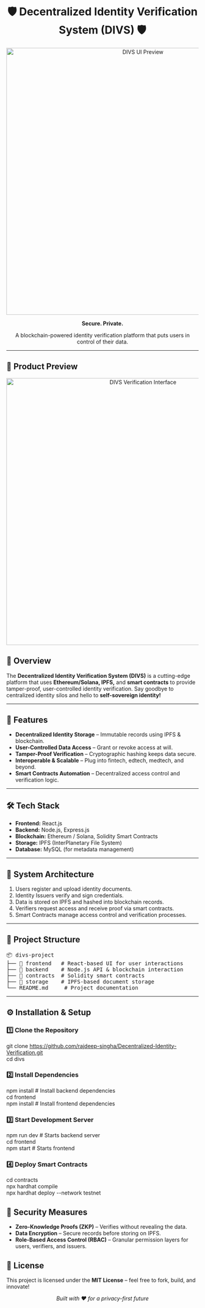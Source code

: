 <h1 align="center">🛡️ Decentralized Identity Verification System (DIVS) 🛡️</h1>
<p align="center">
  <img src="https://github.com/user-attachments/assets/9d7bc3f7-bcd7-4692-905e-1b1e54acafaf" alt="DIVS UI Preview" width="700"/>
</p>
<p align="center"><strong>Secure. Private.</strong></p>

<p align="center">A blockchain-powered identity verification platform that puts users in control of their data.</p>

<hr/>

<h2>📸 Product Preview</h2>
<p align="center">
  <img src="https://github.com/user-attachments/assets/90cca14c-226b-4150-af90-fa1ab4757f88" alt="DIVS Verification Interface" width="700"/>
</p>


<h2>📌 Overview</h2>

<p>The <strong>Decentralized Identity Verification System (DIVS)</strong> is a cutting-edge platform that uses <strong>Ethereum/Solana, IPFS,</strong> and <strong>smart contracts</strong> to provide tamper-proof, user-controlled identity verification. Say goodbye to centralized identity silos and hello to <strong>self-sovereign identity!</strong></p>

---

<h2>🚀 Features</h2>

<ul>
  <li><strong>Decentralized Identity Storage</strong> – Immutable records using IPFS & blockchain.</li>
  <li><strong>User-Controlled Data Access</strong> – Grant or revoke access at will.</li>
  <li><strong>Tamper-Proof Verification</strong> – Cryptographic hashing keeps data secure.</li>
  <li><strong>Interoperable & Scalable</strong> – Plug into fintech, edtech, medtech, and beyond.</li>
  <li><strong>Smart Contracts Automation</strong> – Decentralized access control and verification logic.</li>
</ul>

---

<h2>🛠 Tech Stack</h2>

<ul>
  <li><strong>Frontend:</strong> React.js</li>
  <li><strong>Backend:</strong> Node.js, Express.js</li>
  <li><strong>Blockchain:</strong> Ethereum / Solana, Solidity Smart Contracts</li>
  <li><strong>Storage:</strong> IPFS (InterPlanetary File System)</li>
  <li><strong>Database:</strong> MySQL (for metadata management)</li>
</ul>

---

<h2>🧠 System Architecture</h2>

<ol>
  <li>Users register and upload identity documents.</li>
  <li>Identity Issuers verify and sign credentials.</li>
  <li>Data is stored on IPFS and hashed into blockchain records.</li>
  <li>Verifiers request access and receive proof via smart contracts.</li>
  <li>Smart Contracts manage access control and verification processes.</li>
</ol>

---

<h2>📂 Project Structure</h2>

<pre>
📦 divs-project
├── 📁 frontend   # React-based UI for user interactions
├── 📁 backend    # Node.js API & blockchain interaction
├── 📁 contracts  # Solidity smart contracts
├── 📁 storage    # IPFS-based document storage
└── README.md     # Project documentation
</pre>

---

<h2>⚙️ Installation & Setup</h2>

<h3>1️⃣ Clone the Repository</h3>

git clone https://github.com/rajdeep-singha/Decentralized-Identity-Verification.git
<br> cd divs
<h3>2️⃣ Install Dependencies</h3>

npm install                # Install backend dependencies <br>
cd frontend <br> npm install  # Install frontend dependencies
<h3>3️⃣ Start Development Server</h3>

npm run dev               # Starts backend server <br>
cd frontend <br> npm start  # Starts frontend
<h3>4️⃣ Deploy Smart Contracts</h3>

cd contracts <br>
npx hardhat compile <br>
npx hardhat deploy --network testnet
<h2>🔐 Security Measures</h2> <ul> <li><strong>Zero-Knowledge Proofs (ZKP)</strong> – Verifies without revealing the data.</li> <li><strong>Data Encryption</strong> – Secure records before storing on IPFS.</li> <li><strong>Role-Based Access Control (RBAC)</strong> – Granular permission layers for users, verifiers, and issuers.</li> </ul>
<h2>📜 License</h2> <p>This project is licensed under the <strong>MIT License</strong> – feel free to fork, build, and innovate!</p>
<p align="center"><em>Built with ❤️ for a privacy-first future</em></p> 
